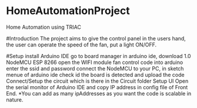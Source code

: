 # HomeAutomationProject
Home Automation using TRIAC

#Introduction
The project aims to give the control panel in the users hand, the user can operate the speed of the fan, put a light ON/OFF.

#Setup
install Arduino IDE 
go to board manager in arduino ide, download 1.0 NodeMCU ESP 8266
open the WIFI module fan control code into arduino
enter the ssid and password 
connect the NodeMCU to your PC, in sketch menue of arduino ide check id the board is detected and upload the code
Connect/Setup the circuit which is there in the Circuit folder 
Setup UI
Open the serial monitor of Arduino IDE and copy  IP address  in config file of Front End.
*You can add as many ipAddresses as you want the code is scalable in nature.

